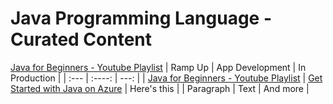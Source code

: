 # Java Programming Language - Curated Content

[Java for Beginners - Youtube Playlist](https://www.youtube.com/playlist?list=PLlrxD0HtieHgX3ExVDMlKjdN8LJsks2CM)
| Ramp Up     | App Development | In Production    |
| :---        |    :----:   |          ---: |
|  [Java for Beginners - Youtube Playlist](https://www.youtube.com/playlist?list=PLlrxD0HtieHgX3ExVDMlKjdN8LJsks2CM)   |  [Get Started with Java on Azure](https://docs.microsoft.com/en-us/learn/paths/get-started-java-azure/)       | Here's this   |
| Paragraph   | Text        | And more      |
